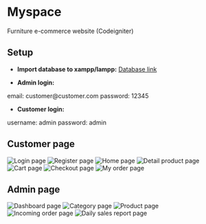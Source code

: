# Myspace
Furniture e-commerce website (Codeigniter)

## Setup
-  **Import database to xampp/lampp:**
	[Database link](https://github.com/fadlan7/myspace/blob/main/db_myspace.sql)

-  **Admin login:**

<The  request  type>
	email: customer@customer.com
	password: 12345

-  **Customer login:**


<The  request  type>
	username: admin
	password: admin

## Customer page

![Login page](https://github.com/fadlan7/myspace/blob/main/screenShot/loginPage.png)
![Register page](https://github.com/fadlan7/myspace/blob/main/screenShot/registerPage.png)
![Home page](https://github.com/fadlan7/myspace/blob/main/screenShot/homePage.png)
![Detail product page](https://github.com/fadlan7/myspace/blob/main/screenShot/productDetail-page.png)
![Cart page](https://github.com/fadlan7/myspace/blob/main/screenShot/cart-page.png)
![Checkout page](https://github.com/fadlan7/myspace/blob/main/screenShot/checkout-page.png)
![My order page](https://github.com/fadlan7/myspace/blob/main/screenShot/myOrder-page.png)

## Admin page

![Dashboard page](https://github.com/fadlan7/myspace/blob/main/screenShot/admin-dashboard.png)
![Category page](https://github.com/fadlan7/myspace/blob/main/screenShot/admin-category.png)
![Product page](https://github.com/fadlan7/myspace/blob/main/screenShot/admin-product.png)
![Incoming order page](https://github.com/fadlan7/myspace/blob/main/screenShot/admin-incomingOrder.png)
![Daily sales report page](https://github.com/fadlan7/myspace/blob/main/screenShot/admin-dailySalesReport.png)